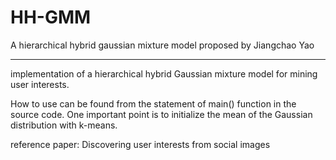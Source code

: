 # HH-GMM
A hierarchical hybrid gaussian mixture model proposed by Jiangchao Yao

----------------------------------------------------------------------------------------

implementation of a hierarchical hybrid Gaussian mixture model for mining user interests.

How to use can be found from the statement of main() function in the source code.
One important point is to initialize the mean of the Gaussian distribution with k-means.

reference paper:
Discovering user interests from social images

